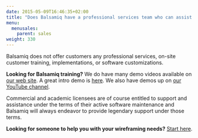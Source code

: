 ```yaml
---
date: 2015-05-09T16:46:35+02:00
title: "Does Balsamiq have a professional services team who can assist with on-site training, implementation and/or software customizations?"
menu:
  menusales:
    parent: sales
weight: 330
---
```


Balsamiq does not offer customers any professional services, on-site customer training, implementations, or software customizations.

**Looking for Balsamiq training?** We do have many demo videos available on [our web site](/). A great intro demo is [here](http://support.balsamiq.com/customer/portal/articles/107966). We also have demos up on [our YouTube channel](http://www.youtube.com/user/Balsamiq).

Commercial and academic licensees are of course entitled to support and assistance under the terms of their active software maintenance and Balsamiq will always endeavor to provide legendary support under those terms.

**Looking for someone to help you with your wireframing needs?** [Start here](http://support.balsamiq.com/customer/portal/articles/277386).